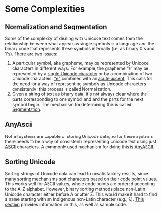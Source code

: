 # Some Complexities 
## Normalization and Segmentation
Some of the complexity of dealing with Unicode text comes from the relationship between what appear as single symbols in a language and the binary code that represents these symbols internally (i.e. as binary 0's and 1's). There are two issues:
1. A particular symbol, aka grapheme, may be represented by Unicode characters in different ways. For example, the grapheme “é” may be represented by a [single Unicode character](https://www.compart.com/en/unicode/U+00E9) or by a combination of two Unicode characters: ["e"](https://www.compart.com/en/unicode/U+0065) combined with an [acute accent](https://www.compart.com/en/unicode/U+0301), This calls for the need for a way of representing symbols as Unicode characters consistently; this process is called [Normalization](./normalization/README.md).
2. Given a string of text as binary data, it's not always clear where the parts corresponding to one symbol and and the parts for the next symbol begin. The mechanism for determining this is called [Segmentation](./segmentation/README.md).

## AnyAscii
Not all systems are capable of storing Unicode data, so for these systems there needs to be a way of consistenly representing Unicode text using just [ASCII](../glossary.md#ascii) characters. A commonly used mechanism for doing this is [AnyASCII](https://anyascii.com). 

## Sorting Unicode
Sorting strings of Unicode data can lead to unsatisfactory results, since many sorting mechanisms sort characters based on their [code point](../glossary.md#code-point) values. This works well for ASCII values, where code points are ordered according to the A-Z alphabet. However, binary sorting methods place non-Latin Unicode character either before A or after Z. This would make it hard to find a name starting with an Indigenous non-Latin character (e.g., λ). [This section](./UCA_sorting/) provides information on this, as well as sample code.
